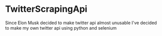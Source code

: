 # TwitterScrapingApi

Since Elon Musk decided to make twitter api almost unusable I've decided to make my own twitter api using python and selenium
